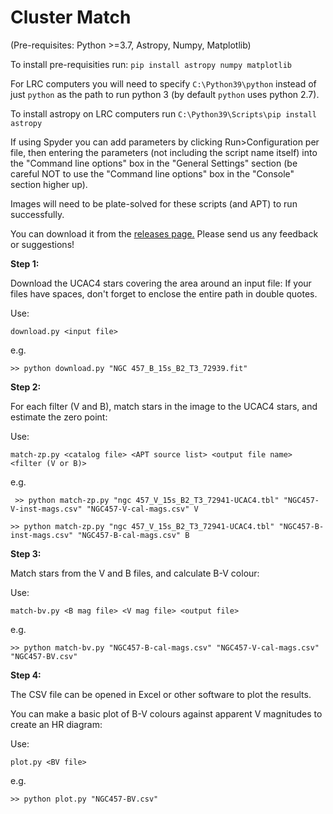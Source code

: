 # Cluster Match

(Pre-requisites: Python >=3.7, Astropy, Numpy, Matplotlib)

To install pre-requisities run: 
`pip install astropy numpy matplotlib`

For LRC computers you will need to specify `C:\Python39\python` instead of just `python` as the path to run python 3 (by default `python` uses python 2.7).

To install astropy on LRC computers run `C:\Python39\Scripts\pip install astropy`

If using Spyder you can add parameters by clicking Run>Configuration per file, then entering the parameters (not including the script name itself) into the "Command line options" box in the "General Settings" section (be careful NOT to use the "Command line options" box in the "Console" section higher up).

Images will need to be plate-solved for these scripts (and APT) to run successfully.

You can download it from the [releases page.](https://github.com/bayfordbury-observatory/ClusterMatch/releases) Please send us any feedback or suggestions!

**Step 1:**

Download the UCAC4 stars covering the area around an input file:
If your files have spaces, don't forget to enclose the entire path in double quotes.

Use:

  `download.py <input file>`
  
e.g.

  `>> python download.py "NGC 457_B_15s_B2_T3_72939.fit"`

**Step 2:**

For each filter (V and B), match stars in the image to the UCAC4 stars, and estimate the zero point:

Use:

  `match-zp.py <catalog file> <APT source list> <output file name> <filter (V or B)>`
  
e.g.

 ` >> python match-zp.py "ngc 457_V_15s_B2_T3_72941-UCAC4.tbl" "NGC457-V-inst-mags.csv" "NGC457-V-cal-mags.csv" V`
  
  `>> python match-zp.py "ngc 457_V_15s_B2_T3_72941-UCAC4.tbl" "NGC457-B-inst-mags.csv" "NGC457-B-cal-mags.csv" B`
  
**Step 3:**

Match stars from the V and B files, and calculate B-V colour:
  
Use:

  `match-bv.py <B mag file> <V mag file> <output file>`
  
e.g.

  `>> python match-bv.py "NGC457-B-cal-mags.csv" "NGC457-V-cal-mags.csv" "NGC457-BV.csv"`
  
**Step 4:**

The CSV file can be opened in Excel or other software to plot the results.

You can make a basic plot of B-V colours against apparent V magnitudes to create an HR diagram:
  
Use:

  `plot.py <BV file>`
    
e.g.

   `>> python plot.py "NGC457-BV.csv"`
